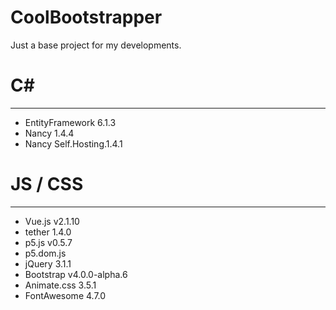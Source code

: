 # CoolBootstrapper
Just a base project for my developments.


# C#
-------------
- EntityFramework 6.1.3
- Nancy 1.4.4
- Nancy Self.Hosting.1.4.1

# JS / CSS 
-------------
- Vue.js v2.1.10
- tether 1.4.0
- p5.js v0.5.7 
- p5.dom.js
- jQuery 3.1.1
- Bootstrap v4.0.0-alpha.6
- Animate.css 3.5.1
- FontAwesome 4.7.0 

